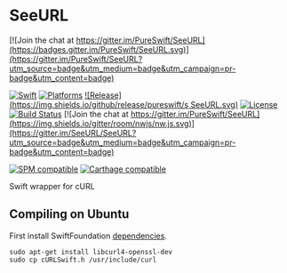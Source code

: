 # SeeURL

[![Join the chat at https://gitter.im/PureSwift/SeeURL](https://badges.gitter.im/PureSwift/SeeURL.svg)](https://gitter.im/PureSwift/SeeURL?utm_source=badge&utm_medium=badge&utm_campaign=pr-badge&utm_content=badge)

[![Swift](https://img.shields.io/badge/swift-2.2-orange.svg?style=flat)](https://developer.apple.com/swift/)
[![Platforms](https://img.shields.io/badge/platform-osx%20%7C%20ios%20%7C%20tvos%20%7C%20linux-lightgrey.svg)](https://developer.apple.com/swift/)
[![Release](https://img.shields.io/github/release/pureswift/s SeeURL.svg)](https://github.com/PureSwift/SeeURL/releases)
[![License](https://img.shields.io/badge/license-MIT-71787A.svg)](https://tldrlegal.com/license/mit-license)
[![Build Status](https://travis-ci.org/PureSwift/SeeURL.svg?branch=develop)](https://travis-ci.org/PureSwift/SeeURL)
[![Join the chat at https://gitter.im/PureSwift/SeeURL](https://img.shields.io/gitter/room/nwjs/nw.js.svg)](https://gitter.im/SeeURL/SeeURL?utm_source=badge&utm_medium=badge&utm_campaign=pr-badge&utm_content=badge)

[![SPM compatible](https://img.shields.io/badge/SPM-compatible-4BC51D.svg?style=flat)](https://github.com/apple/swift-package-manager)
[![Carthage compatible](https://img.shields.io/badge/Carthage-compatible-4BC51D.svg?style=flat)](https://github.com/Carthage/Carthage)

Swift wrapper for cURL

## Compiling on Ubuntu

First install SwiftFoundation [dependencies](https://github.com/PureSwift/SwiftFoundation#compiling-on-ubuntu).

```
sudo apt-get install libcurl4-openssl-dev
sudo cp cURLSwift.h /usr/include/curl
```